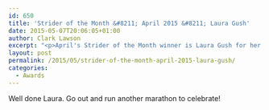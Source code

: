 ```yaml
---
id: 650
title: 'Strider of the Month &#8211; April 2015 &#8211; Laura Gush'
date: 2015-05-07T20:06:05+01:00
author: Clark Lawson
excerpt: "<p>April's Strider of the Month winner is Laura Gush for her phenomenal performance in the Marathon De Sables.</p>"
layout: post
permalink: /2015/05/strider-of-the-month-april-2015-laura-gush/
categories:
  - Awards
---
```

Well done Laura. Go out and run another marathon to celebrate!